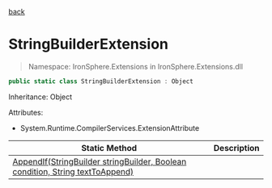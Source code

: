 ﻿[back](/IronSphere.Extensions/types)

# StringBuilderExtension

> Namespace: IronSphere.Extensions in  IronSphere.Extensions.dll



```csharp
public static class StringBuilderExtension : Object
```
Inheritance: Object



Attributes:
        
* System.Runtime.CompilerServices.ExtensionAttribute




| Static Method | Description |
| --- | --- |
| [AppendIf(StringBuilder stringBuilder, Boolean condition, String textToAppend)](StringBuilderExtension_AppendIf(StringBuilder,Boolean,String)) |  |
